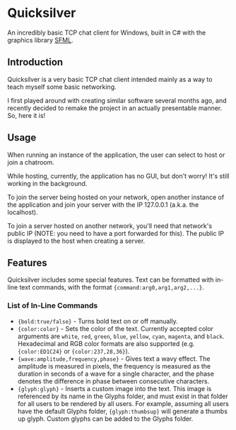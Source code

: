 # Quicksilver

An incredibly basic TCP chat client for Windows, built in C# with the graphics library [SFML](https://www.sfml-dev.org/).

## Introduction

Quicksilver is a very basic TCP chat client intended mainly as a way to teach myself some basic networking.

I first played around with creating similar software several months ago, and recently decided to remake the project in an actually presentable manner. So, here it is!

## Usage

When running an instance of the application, the user can select to host or join a chatroom.

While hosting, currently, the application has no GUI, but don't worry! It's still working in the background.

To join the server being hosted on your network, open another instance of the application and join your server with the IP 127.0.0.1 (a.k.a. the localhost).

To join a server hosted on another network, you'll need that network's public IP (NOTE: you need to have a port forwarded for this). The public IP is displayed to the host when creating a server.

## Features

Quicksilver includes some special features. Text can be formatted with in-line text commands, with the format `{command:arg0,arg1,arg2,...}`.

### List of In-Line Commands

- `{bold:true/false}` - Turns bold text on or off manually.
- `{color:color}` - Sets the color of the text. Currently accepted color arguments are `white`, `red`, `green`, `blue`, `yellow`, `cyan`, `magenta`, and `black`. Hexadecimal and RGB color formats are also supported (e.g. `{color:ED1C24}` or `{color:237,28,36}`).
- `{wave:amplitude,frequency,phase}` - Gives text a wavy effect. The amplitude is measured in pixels, the frequency is measured as the duration in seconds of a wave for a single character, and the phase denotes the difference in phase between consecutive characters.
- `{glyph:glyph}` - Inserts a custom image into the text. This image is referenced by its name in the Glyphs folder, and must exist in that folder for all users to be rendered by all users. For example, assuming all users have the default Glyphs folder, `{glyph:thumbsup}` will generate a thumbs up glyph. Custom glyphs can be added to the Glyphs folder.
